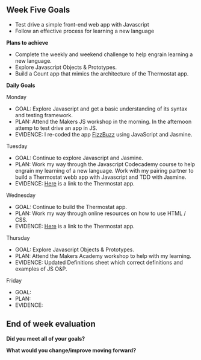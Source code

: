 ## Week Five Goals

- Test drive a simple front-end web app with Javascript
- Follow an effective process for learning a new language

**Plans to achieve**

- Complete the weekly and weekend challenge to help engrain learning a new language.
- Explore Javascript Objects & Prototypes. 
- Build a Count app that mimics the architecture of the Thermostat app.

**Daily Goals**

Monday

- GOAL: Explore Javascript and get a basic understanding of its syntax and testing framework.
- PLAN: Attend the Makers JS workshop in the morning. In the afternoon attemp to test drive an app in JS.
- EVIDENCE: I re-coded the app [FizzBuzz](https://github.com/RichEwin/javabuzz) using JavaScript and Jasmine.

Tuesday

- GOAL: Continue to explore Javascript and Jasmine.
- PLAN: Work my way through the Javascript Codecademy course to help engrain my learning of a new language. Work with my pairing partner to build a Thermostat webb app with Javascript and TDD with Jasmine.
- EVIDENCE: [Here](https://github.com/RichEwin/Thermostat) is a link to the Thermostat app.

Wednesday

- GOAL: Continue to build the Thermostat app.
- PLAN: Work my way through online resources on how to use HTML / CSS.
- EVIDENCE: [Here](https://github.com/RichEwin/Thermostat) is a link to the Thermostat app.

Thursday

- GOAL: Explore Javascript Objects & Prototypes. 
- PLAN: Attend the Makers Academy workshop to help with my learning.
- EVIDENCE: Updated Definitions sheet which correct definitions and examples of JS O&P.

Friday

- GOAL: 
- PLAN: 
- EVIDENCE: 

## End of week evaluation 

**Did you meet all of your goals?**


**What would you change/improve moving forward?**
